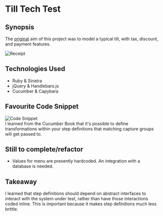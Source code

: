 Till Tech Test
=======================

## Synopsis

The [original](https://github.com/makersacademy/till_tech_test) aim of this project 
was to model a typical till, with tax, discount, and payment features.   

![Receipt](http://s16.postimg.org/564gow4x1/coffeeresize2.png)

## Technologies Used  

- Ruby & Sinatra
- jQuery & Handlebars.js
- Cucumber & Capybara 

## Favourite Code Snippet

![Code Snippet](http://oi58.tinypic.com/hs5agw.jpg)  
I learned from the Cucumber Book that it's possible to define transformations within your step definitions
that matching capture groups will get passed to.

## Still to complete/refactor

- Values for menu are presently hardcoded. An integration with a database is needed.

## Takeaway

I learned that step definitions should depend on abstract interfaces to interact with
the system under test, rather than have those interactions coded inline. This is important because
it makes step definitions much less brittle.

